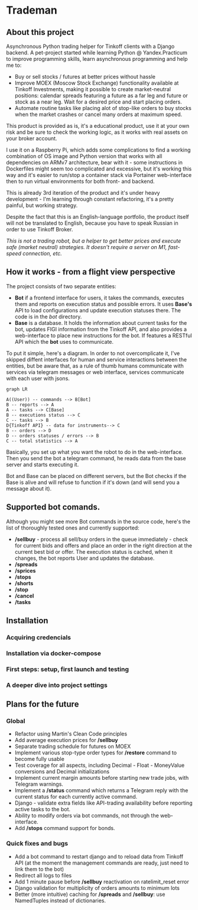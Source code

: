 # Trademan

## About this project

Asynchronous Python trading helper for Tinkoff clients with a Django backend. A pet-project started while learning Python @ Yandex.Practicum to improve programming skills, learn asynchronous programming and help me to:
- Buy or sell stocks / futures at better prices without hassle
- Improve MOEX (Moscow Stock Exchange) functionality available at Tinkoff Investments, making it possible to create market-neutral positions: calendar spreads featuring a future as a far leg and future or stock as a near leg. Wait for a desired price and start placing orders.
- Automate routine tasks like placing alot of stop-like orders to buy stocks when the market crashes or cancel many orders at maximum speed.

This product is provided as is, it's a educational product, use it at your own risk and be sure to check the working logic, as it works with real assets on your broker account. 

I use it on a Raspberry Pi, which adds some complications to find a working combination of OS image and Python version that works with all dependencies on ARMv7 architecture, bear with it - some instructions in Dockerfiles might seem too complicated and excessive, but it's working this way and it's easier to run/stop a container stack via Portainer web-interface then to run virtual environments for both front- and backend.

This is already 3rd iteration of the product and it's under heavy development - I'm learning through constant refactoring, it's a pretty painful, but working strategy.

Despite the fact that this is an English-language portfolio, the product itself will not be translated to English, because you have to speak Russian in order to use Tinkoff Broker.

_This is not a trading robot, but a helper to get better prices and execute safe (market neutral) strategies. It doesn't require a server on M1, fast-speed connection, etc._

## How it works - from a flight view perspective

The project consists of two separate entities:
- **Bot** if a frontend interface for users, it takes the commands, executes them and reports on execution status and possible errors. It uses **Base's** API to load configurations and update execution statuses there. The code is in the _bot_ directory.
- **Base** is a database. It holds the information about current tasks for the bot, updates FIGI information from the Tinkoff API, and also provides a web-interface to place new instructions for the bot. If features a RESTful API which the **bot** uses to communicate.

To put it simple, here's a diagram. In order to not overcomplicate it, I've skipped diffent interfaces for human and service interactions between the entities, but be aware that, as a rule of thumb humans communicate with services via telegram messages or web interface, services communicate with each user with jsons.

```mermaid
graph LR

A((User)) -- commands --> B[Bot]
B -- reports --> A
A -- tasks --> C[Base]
B -- executions status --> C
C -- tasks --> B
D{Tinkoff API} -- data for instruments--> C
B -- orders --> D
D -- orders statuses / errors --> B
C -- total statistics --> A
```

Basically, you set up what you want the robot to do in the web-interface. Then you send the bot a telegram command, he reads data from the base server and starts executing it.

Bot and Base can be placed on different servers, but the Bot checks if the Base is alive and will refuse to function if it's down (and will send you a message about it).

## Supported bot comands.

Although you might see more Bot commands in the source code, here's the list of thoroughly tested ones and currently supported:

- **/sellbuy** - process all sell/buy orders in the queue immediately - check for current bids and offers and place an order in the right direction at the current best bid or offer. The execution status is cached, when it changes, the bot reports User and updates the database.
- **/spreads**
- **/sprices**
- **/stops**
- **/shorts**
- **/stop**
- **/cancel**
- **/tasks**

## Installation

### Acquiring credencials

### Installation via docker-compose

### First steps: setup, first launch and testing

### A deeper dive into project settings

## Plans for the future

### Global

- Refactor using Martin's Clean Code principles
- Add average execution prices for **/sellbuy**
- Separate trading schedule for futures on MOEX
- Implement various stop-type order types for **/restore** command to become fully usable
- Test coverage for all aspects, including Decimal - Float - MoneyValue conversions and Decimal initializations
- Implement current margin amounts before starting new trade jobs, with Telegram warnings.
- Implement a **/status** command which returns a Telegram reply with the current status for each currently active command.
- Django - validate extra fields like API-trading availability before reporting active tasks to the bot.
- Ability to modify orders via bot commands, not through the web-interface.
- Add **/stops** command support for bonds.


### Quick fixes and bugs
- Add a bot command to restart django and to reload data from Tinkoff API (at the moment the management commands are ready, just need to link them to the bot)
- Redirect all logs to files
- Add 1 minute pause before **/sellbuy** reactivation on ratelimit_reset error
- Django validation for multiplicity of orders amounts to minimum lots
- Better (more intuitive) caching for **/spreads** and **/sellbuy**: use NamedTuples instead of dictionaries.
